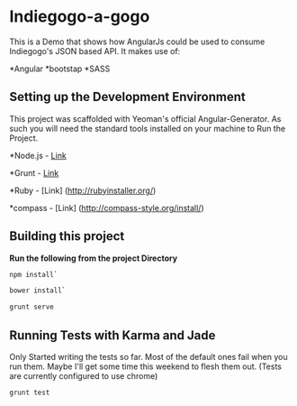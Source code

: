 Indiegogo-a-gogo
================

This is a Demo that shows how AngularJs could be used to consume Indiegogo's JSON based API.
It makes use of: 

*Angular 
*bootstap
*SASS


Setting up the Development Environment
--------------------------------------
This project was scaffolded with Yeoman's official Angular-Generator.
As such you will need the standard tools installed on your machine to Run the Project.

*Node.js - [Link](http://nodejs.org/)

*Grunt - [Link](http://gruntjs.com/getting-started)

*Ruby - [Link] (http://rubyinstaller.org/)

*compass - [Link] (http://compass-style.org/install/)


Building this project
---------------------
**Run the following from the project Directory**
```Bash
npm install`
```

```Bash
bower install`
```

```Bash
grunt serve
```

Running Tests with Karma and Jade
---------------------------------

Only Started writing the tests so far. Most of the default ones fail when you run them. Maybe I'll get some time this weekend to flesh them out. (Tests are currently configured to use chrome)

```Bash
grunt test
```




